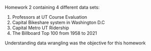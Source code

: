 Homework 2 containing 4 different data sets:
1. Professors at UT Course Evaluation
2. Capital Bikeshare system in Washington D.C
3. Capital Metro UT Ridership
4. The Billboard Top 100 from 1958 to 2021

Understanding data wrangling was the objective for this homework
